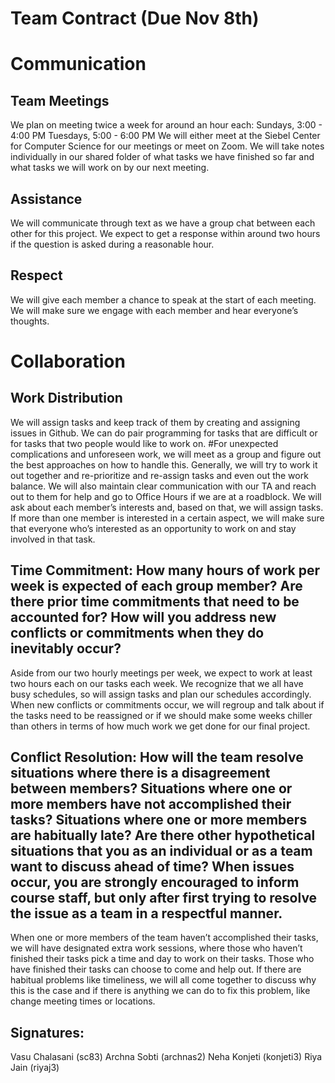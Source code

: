 # Team Contract (Due Nov 8th)

# Communication

## Team Meetings

We plan on meeting twice a week for around an hour each:
Sundays, 3:00 - 4:00 PM
Tuesdays, 5:00 - 6:00 PM
We will either meet at the Siebel Center for Computer Science for our meetings or meet on Zoom. 
We will take notes individually in our shared folder of what tasks we have finished so far and what tasks we will work on by our next meeting.

## Assistance 
We will communicate through text as we have a group chat between each other for this project. 
We expect to get a response within around two hours if the question is asked during a reasonable hour.

## Respect 
We will give each member a chance to speak at the start of each meeting. 
We will make sure we engage with each member and hear everyone’s thoughts.

# Collaboration

## Work Distribution 

We will assign tasks and keep track of them by creating and assigning issues in Github. 
We can do pair programming for tasks that are difficult or for tasks that two people would like to work on.
#For unexpected complications and unforeseen work, we will meet as a group and figure out the best approaches on how to handle this. Generally, we will try to work it out together and re-prioritize and re-assign tasks and even out the work balance. We will also maintain clear communication with our TA and reach out to them for help and go to Office Hours if we are at a roadblock. 
We will ask about each member’s interests and, based on that, we will assign tasks. If more than one member is interested in a certain aspect, we will make sure that everyone who’s interested as an opportunity to work on and stay involved in that task. 

## Time Commitment: How many hours of work per week is expected of each group member? Are there prior time commitments that need to be accounted for? How will you address new conflicts or commitments when they do inevitably occur?
Aside from our two hourly meetings per week, we expect to work at least two hours each on our tasks each week.
We recognize that we all have busy schedules, so will assign tasks and plan our schedules accordingly.
When new conflicts or commitments occur, we will regroup and talk about if the tasks need to be reassigned or if we should make some weeks chiller than others in terms of how much work we get done for our final project.
## Conflict Resolution: How will the team resolve situations where there is a disagreement between members? Situations where one or more members have not accomplished their tasks? Situations where one or more members are habitually late? Are there other hypothetical situations that you as an individual or as a team want to discuss ahead of time? When issues occur, you are strongly encouraged to inform course staff, but only after first trying to resolve the issue as a team in a respectful manner.
When one or more members of the team haven’t accomplished their tasks, we will have designated extra work sessions, where those who haven’t finished their tasks pick a time and day to work on their tasks. Those who have finished their tasks can choose to come and help out.
If there are habitual problems like timeliness, we will all come together to discuss why this is the case and if there is anything we can do to fix this problem, like change meeting times or locations.
 
## Signatures:
 Vasu Chalasani (sc83)
 Archna Sobti (archnas2)
 Neha Konjeti (konjeti3)
 Riya Jain (riyaj3)